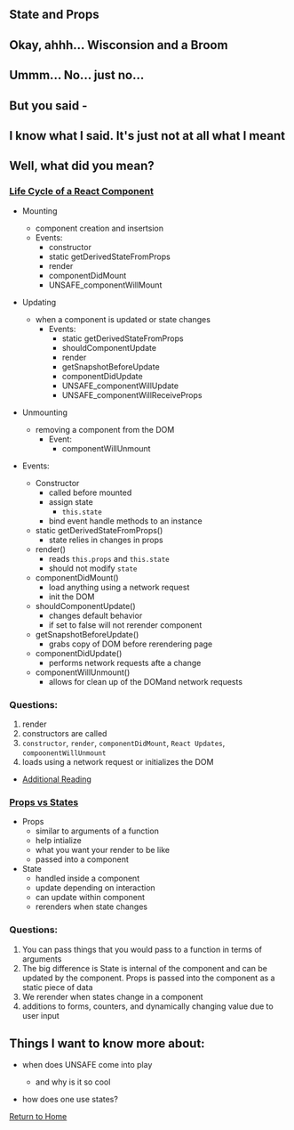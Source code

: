 ## State and Props

## Okay, ahhh... Wisconsion and a Broom

## Ummm... No... just no...

## But you said -

## I know what I said. It's just not at all what I meant

## Well, what did you mean?

### [Life Cycle of a React Component](https://medium.com/@joshuablankenshipnola/react-component-lifecycle-events-cb77e670a093)

- Mounting
  - component creation and insertsion 
  - Events:
    - constructor
    - static getDerivedStateFromProps
    - render
    - componentDidMount
    - UNSAFE_componentWillMount

- Updating
  - when a component is updated or state changes
    - Events:
      - static getDerivedStateFromProps
      - shouldComponentUpdate
      - render
      - getSnapshotBeforeUpdate
      - componentDidUpdate
      - UNSAFE_componentWillUpdate
      - UNSAFE_componentWillReceiveProps

- Unmounting
  - removing a component from the DOM
    - Event:
      - componentWillUnmount

- Events:
  - Constructor
    - called before mounted
    - assign state
      - `this.state`
    - bind event handle methods to an instance
  - static getDerivedStateFromProps()
    - state relies in changes in props
  - render()
    - reads `this.props` and `this.state`
    - should not modify `state`
  - componentDidMount()
    - load anything using a network request
    - init the DOM
  - shouldComponentUpdate()
    - changes default behavior
    - if set to false will not rerender component
  - getSnapshotBeforeUpdate()
    - grabs copy of DOM before rerendering page
  - componentDidUpdate()
    - performs network requests afte a change
  - componentWillUnmount()
    - allows for clean up of the DOMand network requests

### Questions:
1. render
2. constructors are called
3. `constructor`, `render`, `componentDidMount`, `React Updates`, `compoonentWillUnmount`
4. loads using a network request or initializes the DOM 

- [Additional Reading](https://reactjs.org/docs/react-component.html)


### [Props vs States](https://www.youtube.com/watch?v=IYvD9oBCuJI)
- Props
  - similar to arguments of a function
  - help intialize
  - what you want your render to be like
  - passed into a component
- State
  - handled inside a component
  - update depending on interaction
  - can update within component
  - rerenders when state changes

### Questions:
1. You can pass things that you would pass to a function in terms of arguments
2. The big difference is State is internal of the component and can be updated by the component. Props is passed into the component as a static piece of data
3. We rerender when states change in a component
4. additions to forms, counters, and dynamically changing value due to user input


## Things I want to know more about:
- when does UNSAFE come into play
  - and why is it so cool

- how does one use states?



[Return to Home](README.md)

